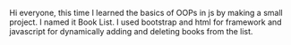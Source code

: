 Hi everyone, this time I learned the basics of OOPs in js by making a small project. I named it Book List. I used bootstrap and html for framework and javascript for dynamically adding and deleting books from the list.

